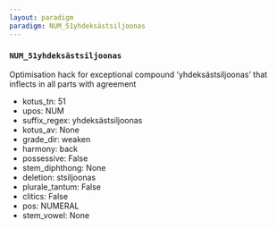 ```yaml
---
layout: paradigm
paradigm: NUM_51yhdeksästsiljoonas
---
```

### ` NUM_51yhdeksästsiljoonas `

Optimisation hack for exceptional compound ’yhdeksästsiljoonas’ that inflects in all parts with agreement
* kotus_tn: 51
* upos: NUM
* suffix_regex: yhdeksästsiljoonas
* kotus_av: None
* grade_dir: weaken
* harmony: back
* possessive: False
* stem_diphthong: None
* deletion: stsiljoonas
* plurale_tantum: False
* clitics: False
* pos: NUMERAL
* stem_vowel: None
